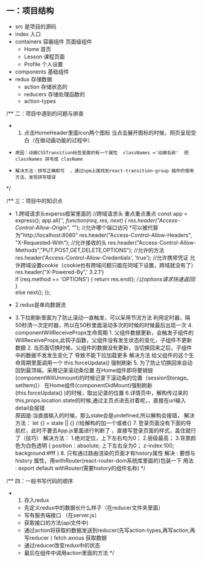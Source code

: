 ## 一：项目结构
- src 是项目的源码
- index 入口
- containers 容器组件   页面级组件 
    + Home 首页
    + Lesson 课程页面
    + Profile 个人设置  
- components  基础组件
- redux 存储数据
    + action  存储状态的
    + reducers  存储处理函数的
    + action-types


/** 二：项目中遇到的问题与排查
 * 1. 点击HomeHeader里面icon两个图标  当点击展开图标的时候，网页呈现空白（在做动画功能的过程中）
 *     原因：动画CSSTransition标签里面的有一个属性  classNames ='动画名称'  把classNames 拼写成 clasName 
 *     解决方法：拼写正确即可  ，通过npm上面找到react-transition-group 插件的使用方法，发现拼写错误
 */



/** 三：项目中的知识点
 * 1.跨域请求头experss框架里面的
 //跨域请求头  重点重点重点
    const app = express();
    app.all('*', function(req, res, next) {
        res.header("Access-Control-Allow-Origin", "*");                  //允许哪个端口访问  *可以被代替为"http://localhost:8080"
        res.header("Access-Control-Allow-Headers", "X-Requested-With");  //允许接收的头
        res.header("Access-Control-Allow-Methods","PUT,POST,GET,DELETE,OPTIONS");   //允许的方法
        res.header('Access-Control-Allow-Credentials', 'true'); //允许携带凭证 允许跨域设置cookie（cookie也有跨域问题只能在同域下设置，跨域就没有了）
        res.header("X-Powered-By",' 3.2.1')                                    
        if (req.method == 'OPTIONS') {
          return res.end(); /*让options请求快速返回*/
        }  
        else next();
    });

 * 2.redux是单向数据流
 * 3.下拉刷新里面为了防止滚动一直触发，可以采用节流方法
        利用定时器，隔50秒清一次定时器，所以在50秒里面滚动多次的时候的时候最后出现一次
    4. componentWillReceiveProps生命周期
        1. 父组件数据更新，会触发子组件的WillReceiveProps,此钩子函数，父组件没有发生状态的变化，子组件不更新数据 
        2. 当页面切换时候，父组件的数据没有更新，当切换回来之后，子组件中的数据不发发生变化了 导致不能下拉加载更多
        解决方法
        给父组件的这个生命周期里面调用一个 this.forceUpdata()   强制刷新
    5. 为了防止切换回来自动回到最顶端，采用记录滚动条位置
        在Home组件即将要销毁(componentWillUnmount)的时候记录下滚动条的位置（sessionStorage。setItem()）
        在Home组件(componentDidMount)强制刷新(this.forceUpdata() )的时候，取出记录的位置
    6.详情页中，解构传过来的this,props.location.state的时候,通过主页点进去对着呢，，直接在url输入detail会报错  
        原因是:当直接输入的时候，那么state会是undefined,所以解构会报错，
        解决方法：   let {} = state || {}    //给解构的加一个或者{}
    7. 登录页面没有下面的导航栏，此时不要去App.js里面进行判断了 ，直接写登录页面的样式，盖住就行了（技巧）
        解决方法：  1.绝对定位，上下左右均为0；       2.层级最高；      3.背景颜色为白色透明
        {
            position：absolute;
            上下左右全为0；
            z-index:100;
            background:#fff
        }
    8. 只有通过路由渲染的页面才有history属性
        解决 : 要想与history 属性，用withRouter(react-router-dom系统库里面的)包装一下
        用法 : export default withRouter(需要history的组件名称)
 */

/** 四：一般书写代码的顺序
 * 1. 存入redux
    - 先定义redux中的数据长什么样子（在reducer文件夹里面）
    - 写有服务端接口  （在server.js）
    - 获取接口的方法(api文件中) 
    - 通过action将获取的数据发送到reducer(先写action-types,再写action,再写reducer )   fetch  axious 获取数据 
    - 通过reducer改变redux中的状态  
    - 最后在组件中调用action里面的方法
 */

